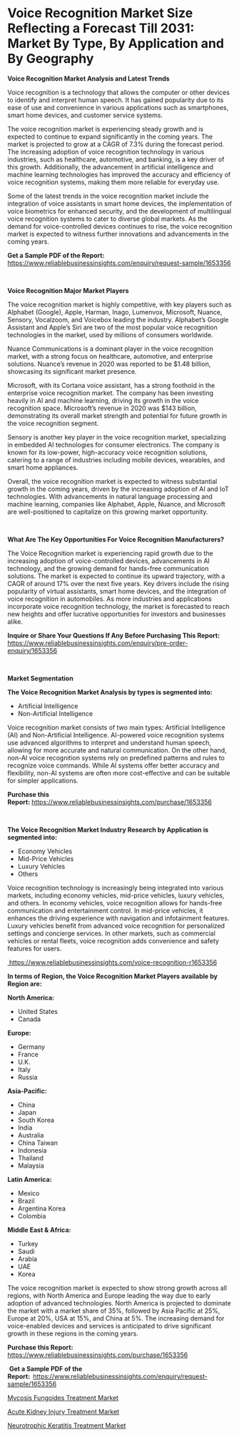 <p><h1>Voice Recognition Market Size Reflecting a Forecast Till 2031: Market By Type, By Application and By Geography</h1></p><p><strong>Voice Recognition Market Analysis and Latest Trends</strong></p>
<p><p>Voice recognition is a technology that allows the computer or other devices to identify and interpret human speech. It has gained popularity due to its ease of use and convenience in various applications such as smartphones, smart home devices, and customer service systems.</p><p>The voice recognition market is experiencing steady growth and is expected to continue to expand significantly in the coming years. The market is projected to grow at a CAGR of 7.3% during the forecast period. The increasing adoption of voice recognition technology in various industries, such as healthcare, automotive, and banking, is a key driver of this growth. Additionally, the advancement in artificial intelligence and machine learning technologies has improved the accuracy and efficiency of voice recognition systems, making them more reliable for everyday use.</p><p>Some of the latest trends in the voice recognition market include the integration of voice assistants in smart home devices, the implementation of voice biometrics for enhanced security, and the development of multilingual voice recognition systems to cater to diverse global markets. As the demand for voice-controlled devices continues to rise, the voice recognition market is expected to witness further innovations and advancements in the coming years.</p></p>
<p><strong>Get a Sample PDF of the Report:&nbsp;</strong> <a href="https://www.reliablebusinessinsights.com/enquiry/request-sample/1653356">https://www.reliablebusinessinsights.com/enquiry/request-sample/1653356</a></p>
<p>&nbsp;</p>
<p><strong>Voice Recognition Major Market Players</strong></p>
<p><p>The voice recognition market is highly competitive, with key players such as Alphabet (Google), Apple, Harman, Inago, Lumenvox, Microsoft, Nuance, Sensory, Vocalzoom, and Voicebox leading the industry. Alphabet’s Google Assistant and Apple’s Siri are two of the most popular voice recognition technologies in the market, used by millions of consumers worldwide.</p><p>Nuance Communications is a dominant player in the voice recognition market, with a strong focus on healthcare, automotive, and enterprise solutions. Nuance’s revenue in 2020 was reported to be $1.48 billion, showcasing its significant market presence.</p><p>Microsoft, with its Cortana voice assistant, has a strong foothold in the enterprise voice recognition market. The company has been investing heavily in AI and machine learning, driving its growth in the voice recognition space. Microsoft’s revenue in 2020 was $143 billion, demonstrating its overall market strength and potential for future growth in the voice recognition segment.</p><p>Sensory is another key player in the voice recognition market, specializing in embedded AI technologies for consumer electronics. The company is known for its low-power, high-accuracy voice recognition solutions, catering to a range of industries including mobile devices, wearables, and smart home appliances.</p><p>Overall, the voice recognition market is expected to witness substantial growth in the coming years, driven by the increasing adoption of AI and IoT technologies. With advancements in natural language processing and machine learning, companies like Alphabet, Apple, Nuance, and Microsoft are well-positioned to capitalize on this growing market opportunity.</p></p>
<p>&nbsp;</p>
<p><strong>What Are The Key Opportunities For Voice Recognition Manufacturers?</strong></p>
<p><p>The Voice Recognition market is experiencing rapid growth due to the increasing adoption of voice-controlled devices, advancements in AI technology, and the growing demand for hands-free communication solutions. The market is expected to continue its upward trajectory, with a CAGR of around 17% over the next five years. Key drivers include the rising popularity of virtual assistants, smart home devices, and the integration of voice recognition in automobiles. As more industries and applications incorporate voice recognition technology, the market is forecasted to reach new heights and offer lucrative opportunities for investors and businesses alike.</p></p>
<p><strong>Inquire or Share Your Questions If Any Before Purchasing This Report:</strong> <a href="https://www.reliablebusinessinsights.com/enquiry/pre-order-enquiry/1653356">https://www.reliablebusinessinsights.com/enquiry/pre-order-enquiry/1653356</a></p>
<p>&nbsp;</p>
<p><strong>Market Segmentation</strong></p>
<p><strong>The Voice Recognition Market Analysis by types is segmented into:</strong></p>
<p><ul><li>Artificial Intelligence</li><li>Non-Artificial Intelligence</li></ul></p>
<p><p>Voice recognition market consists of two main types: Artificial Intelligence (AI) and Non-Artificial Intelligence. AI-powered voice recognition systems use advanced algorithms to interpret and understand human speech, allowing for more accurate and natural communication. On the other hand, non-AI voice recognition systems rely on predefined patterns and rules to recognize voice commands. While AI systems offer better accuracy and flexibility, non-AI systems are often more cost-effective and can be suitable for simpler applications.</p></p>
<p><strong>Purchase this Report:&nbsp;</strong><a href="https://www.reliablebusinessinsights.com/purchase/1653356">https://www.reliablebusinessinsights.com/purchase/1653356</a></p>
<p>&nbsp;</p>
<p><strong>The Voice Recognition Market Industry Research by Application is segmented into:</strong></p>
<p><ul><li>Economy Vehicles</li><li>Mid-Price Vehicles</li><li>Luxury Vehicles</li><li>Others</li></ul></p>
<p><p>Voice recognition technology is increasingly being integrated into various markets, including economy vehicles, mid-price vehicles, luxury vehicles, and others. In economy vehicles, voice recognition allows for hands-free communication and entertainment control. In mid-price vehicles, it enhances the driving experience with navigation and infotainment features. Luxury vehicles benefit from advanced voice recognition for personalized settings and concierge services. In other markets, such as commercial vehicles or rental fleets, voice recognition adds convenience and safety features for users.</p></p>
<p><a href="https://www.reliablebusinessinsights.com/voice-recognition-r1653356">&nbsp;https://www.reliablebusinessinsights.com/voice-recognition-r1653356</a></p>
<p><strong>In terms of Region, the Voice Recognition Market Players available by Region are:</strong></p>
<p>
    <p> <strong> North America: </strong>
        <ul>
            <li>United States</li>
            <li>Canada</li>
        </ul>
        </p> 
    <p> <strong> Europe: </strong>
        <ul>
            <li>Germany</li>
            <li>France</li>
            <li>U.K.</li>
            <li>Italy</li>
            <li>Russia</li>
        </ul>
        </p> 
    <p> <strong> Asia-Pacific: </strong>
        <ul>
            <li>China</li>
            <li>Japan</li>
            <li>South Korea</li>
            <li>India</li>
            <li>Australia</li>
            <li>China Taiwan</li>
            <li>Indonesia</li>
            <li>Thailand</li>
            <li>Malaysia</li>
        </ul>
        </p> 
    <p> <strong> Latin America: </strong>
        <ul>
            <li>Mexico</li>
            <li>Brazil</li>
            <li>Argentina Korea</li>
            <li>Colombia</li>
        </ul>
        </p> 
    <p> <strong> Middle East & Africa: </strong>
        <ul>
            <li>Turkey</li>
            <li>Saudi</li>
            <li>Arabia</li>
            <li>UAE</li>
            <li>Korea</li>
        </ul>
    </p>
    </p>
<p><p>The voice recognition market is expected to show strong growth across all regions, with North America and Europe leading the way due to early adoption of advanced technologies. North America is projected to dominate the market with a market share of 35%, followed by Asia Pacific at 25%, Europe at 20%, USA at 15%, and China at 5%. The increasing demand for voice-enabled devices and services is anticipated to drive significant growth in these regions in the coming years.</p></p>
<p><strong>Purchase this Report: </strong><a href="https://www.reliablebusinessinsights.com/purchase/1653356">https://www.reliablebusinessinsights.com/purchase/1653356</a></p>
<p>&nbsp;<strong>Get a Sample PDF of the Report:&nbsp;&nbsp;</strong><a href="https://www.reliablebusinessinsights.com/enquiry/request-sample/1653356">https://www.reliablebusinessinsights.com/enquiry/request-sample/1653356</a></p>
<p><strong></strong></p>
<p><p><a href="https://github.com/rakibtthstu9900/Market-Research-Report-List-1/blob/main/mycosis-fungoides-treatment-market.md">Mycosis Fungoides Treatment Market</a></p><p><a href="https://github.com/ernidarwin455/Market-Research-Report-List-1/blob/main/acute-kidney-injury-treatment-market.md">Acute Kidney Injury Treatment Market</a></p><p><a href="https://github.com/ChiragRp1/Market-Research-Report-List-5/blob/main/neurotrophic-keratitis-treatment-market.md">Neurotrophic Keratitis Treatment Market</a></p></p>